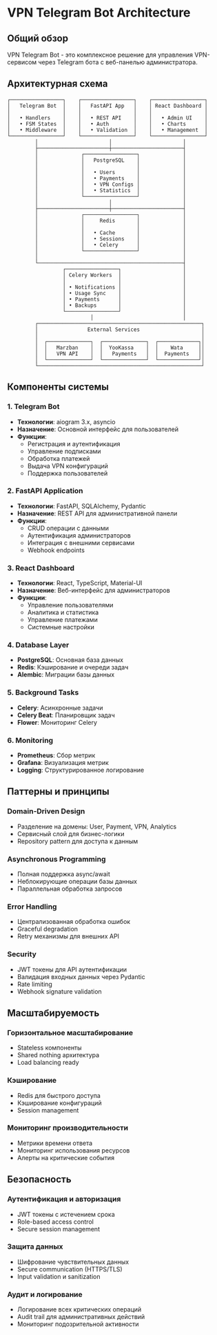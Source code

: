 # VPN Telegram Bot Architecture

## Общий обзор

VPN Telegram Bot - это комплексное решение для управления VPN-сервисом через Telegram бота с веб-панелью администратора.

## Архитектурная схема

```
┌─────────────────┐    ┌─────────────────┐    ┌─────────────────┐
│   Telegram Bot  │    │   FastAPI App   │    │ React Dashboard │
│                 │    │                 │    │                 │
│   • Handlers    │    │   • REST API    │    │   • Admin UI    │
│   • FSM States  │    │   • Auth        │    │   • Charts      │
│   • Middleware  │    │   • Validation  │    │   • Management  │
└─────────────────┘    └─────────────────┘    └─────────────────┘
         │                       │                       │
         ├───────────────────────┼───────────────────────┤
         │              ┌─────────────────┐              │
         │              │   PostgreSQL    │              │
         │              │                 │              │
         │              │   • Users       │              │
         │              │   • Payments    │              │
         │              │   • VPN Configs │              │
         │              │   • Statistics  │              │
         │              └─────────────────┘              │
         │                       │                       │
         ├───────────────────────┼───────────────────────┤
         │              ┌─────────────────┐              │
         │              │     Redis       │              │
         │              │                 │              │
         │              │   • Cache       │              │
         │              │   • Sessions    │              │
         │              │   • Celery      │              │
         │              └─────────────────┘              │
         │                                               │
         └───────────────────────────────────────────────┤
                  ┌─────────────────┐                    │
                  │ Celery Workers  │                    │
                  │                 │                    │
                  │ • Notifications │                    │
                  │ • Usage Sync    │                    │
                  │ • Payments      │                    │
                  │ • Backups       │                    │
                  └─────────────────┘                    │
                           │                             │
         ┌─────────────────────────────────────────────────────┐
         │                External Services                    │
         │                                                     │
         │  ┌──────────────┐  ┌──────────────┐  ┌─────────────┐│
         │  │   Marzban    │  │  YooKassa    │  │    Wata     ││
         │  │   VPN API    │  │   Payments   │  │  Payments   ││
         │  └──────────────┘  └──────────────┘  └─────────────┘│
         └─────────────────────────────────────────────────────┘
```

## Компоненты системы

### 1. Telegram Bot
- **Технологии**: aiogram 3.x, asyncio
- **Назначение**: Основной интерфейс для пользователей
- **Функции**:
  - Регистрация и аутентификация
  - Управление подписками
  - Обработка платежей
  - Выдача VPN конфигураций
  - Поддержка пользователей

### 2. FastAPI Application
- **Технологии**: FastAPI, SQLAlchemy, Pydantic
- **Назначение**: REST API для административной панели
- **Функции**:
  - CRUD операции с данными
  - Аутентификация администраторов
  - Интеграция с внешними сервисами
  - Webhook endpoints

### 3. React Dashboard
- **Технологии**: React, TypeScript, Material-UI
- **Назначение**: Веб-интерфейс для администраторов
- **Функции**:
  - Управление пользователями
  - Аналитика и статистика
  - Управление платежами
  - Системные настройки

### 4. Database Layer
- **PostgreSQL**: Основная база данных
- **Redis**: Кэширование и очереди задач
- **Alembic**: Миграции базы данных

### 5. Background Tasks
- **Celery**: Асинхронные задачи
- **Celery Beat**: Планировщик задач
- **Flower**: Мониторинг Celery

### 6. Monitoring
- **Prometheus**: Сбор метрик
- **Grafana**: Визуализация метрик
- **Logging**: Структурированное логирование

## Паттерны и принципы

### Domain-Driven Design
- Разделение на домены: User, Payment, VPN, Analytics
- Сервисный слой для бизнес-логики
- Repository pattern для доступа к данным

### Asynchronous Programming
- Полная поддержка async/await
- Неблокирующие операции базы данных
- Параллельная обработка запросов

### Error Handling
- Централизованная обработка ошибок
- Graceful degradation
- Retry механизмы для внешних API

### Security
- JWT токены для API аутентификации
- Валидация входных данных через Pydantic
- Rate limiting
- Webhook signature validation

## Масштабируемость

### Горизонтальное масштабирование
- Stateless компоненты
- Shared nothing архитектура
- Load balancing ready

### Кэширование
- Redis для быстрого доступа
- Кэширование конфигураций
- Session management

### Мониторинг производительности
- Метрики времени ответа
- Мониторинг использования ресурсов
- Алерты на критические события

## Безопасность

### Аутентификация и авторизация
- JWT токены с истечением срока
- Role-based access control
- Secure session management

### Защита данных
- Шифрование чувствительных данных
- Secure communication (HTTPS/TLS)
- Input validation и sanitization

### Аудит и логирование
- Логирование всех критических операций
- Audit trail для административных действий
- Мониторинг подозрительной активности